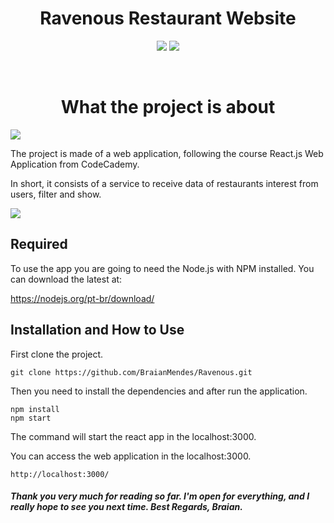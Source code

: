 <h1 align="center">Ravenous Restaurant Website</h1>

<p align="center">

<img src="https://img.shields.io/badge/Made%20With-React.js-61DAFB?logo=react&style=for-the-badge">
<img src="https://img.shields.io/badge/Made%20With-NPM-CB3837?logo=npm&style=for-the-badge">

</p>

<br />
<h1 align="center">What the project is about</h1>

<p><img src="https://img.shields.io/badge/Course-CodeCademy-%231F4056?logo=codecademy&style=for-the-badge"></p>

<p>The project is made of a web application, following the course React.js Web Application from CodeCademy.</p>
<p>In short, it consists of a service to receive data of restaurants interest from users, filter and show.<br /><p>

<img src="https://img.shields.io/badge/Made%20With-React.js-61DAFB?logo=react&style=for-the-badge">

<h2>Required</h2>

To use the app you are going to need the Node.js with NPM installed.
You can download the latest at:

https://nodejs.org/pt-br/download/


<h2>Installation and How to Use</h2>

First clone the project.
```
git clone https://github.com/BraianMendes/Ravenous.git
```

Then you need to install the dependencies and after run the application.

```
npm install
npm start
```

The command will start the react app in the localhost:3000.

You can access the web application in the localhost:3000.
```
http://localhost:3000/
```

<h5>Thank you very much for reading so far. I'm open for everything, and I really hope to see you next time. Best Regards, Braian.</h5>